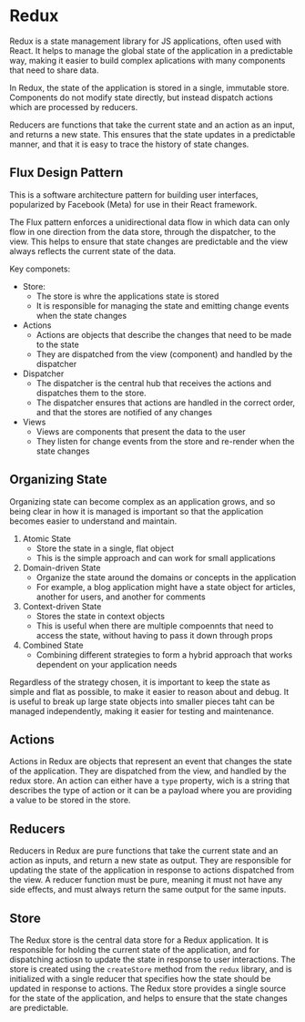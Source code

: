 # Redux

Redux is a state management library  for JS applications, often used with React. It helps to manage the global state of the application in a predictable way, making it easier to build complex aplications with many components that need to share data.

In Redux, the state of the application is stored in a single, immutable store. Components do not modify state directly, but instead dispatch actions which are processed by reducers.

Reducers are functions that take the current state and an action as an input, and returns a new state. This ensures that the state updates in a predictable manner, and that it is easy to trace the history of state changes.

## Flux Design Pattern

This is a software architecture pattern for building user interfaces, popularized by Facebook (Meta) for use in their React framework.

The Flux pattern enforces a unidirectional data flow in which data can only flow in one direction from the data store, through the dispatcher, to the view. This helps to ensure that state changes are predictable and the view always reflects the current state of the data.

Key componets:

- Store:
    - The store is whre the applications state is stored
    - It is responsible for managing the state and emitting change events when the state changes
- Actions
    - Actions are objects that describe the changes that need to be made to the state
    - They are dispatched from the view (component) and handled by the dispatcher
- Dispatcher
    - The dispatcher is the central hub that receives the actions and dispatches them to the store.
    - The dispatcher ensures that actions are handled in the correct order, and that the stores are notified of any changes
- Views
    - Views are components that present the data to the user
    - They listen for change events from the store and re-render when the state changes

## Organizing State

Organizing state can become complex as an application grows, and so being clear in how it is managed is important so that the application becomes easier to understand and maintain.

1. Atomic State
    - Store the state in a single, flat object
    - This is the simple approach and can work for small applications
2. Domain-driven State
    - Organize the state around the domains or concepts in the application
    - For example, a blog application might have a state object for articles, another for users, and another for comments
3. Context-driven State
    - Stores the state in context objects
    - This is useful when there are multiple compoennts that need to access the state, without having to pass it down through props
4. Combined State
    - Combining different strategies to form a hybrid approach that works dependent on your application needs

Regardless of the strategy chosen, it is important to keep the state as simple and flat as possible, to make it easier to reason about and debug.
It is useful to break up large state objects into smaller pieces taht can be managed independently, making it easier for testing and maintenance.

## Actions

Actions in Redux are objects that represent an event that changes the state of the application. They are dispatched from the view, and handled by the redux store.
An action can either have a `type` property, wich is a string that describes the type of action or it can be a payload where you are providing a value to be stored in the store.

## Reducers

Reducers in Redux are pure functions that take the current state and an action as inputs, and return a new state as output.
They are responsible for updating the state of the application in response to actions dispatched from the view.
A reducer function must be pure, meaning it must not have any side effects, and must always return the same output for the same inputs.

## Store

The Redux store is the central data store for a Redux application.
It is responsible for holding the current state of the application, and for dispatching actiosn to update the state in response to user interactions.
The store is created using the `createStore` method from the `redux` library, and is initialized with a single reducer that specifies how the state should be updated in response to actions.
The Redux store provides a single source for the state of the application, and helps to ensure that the state changes are predictable.
